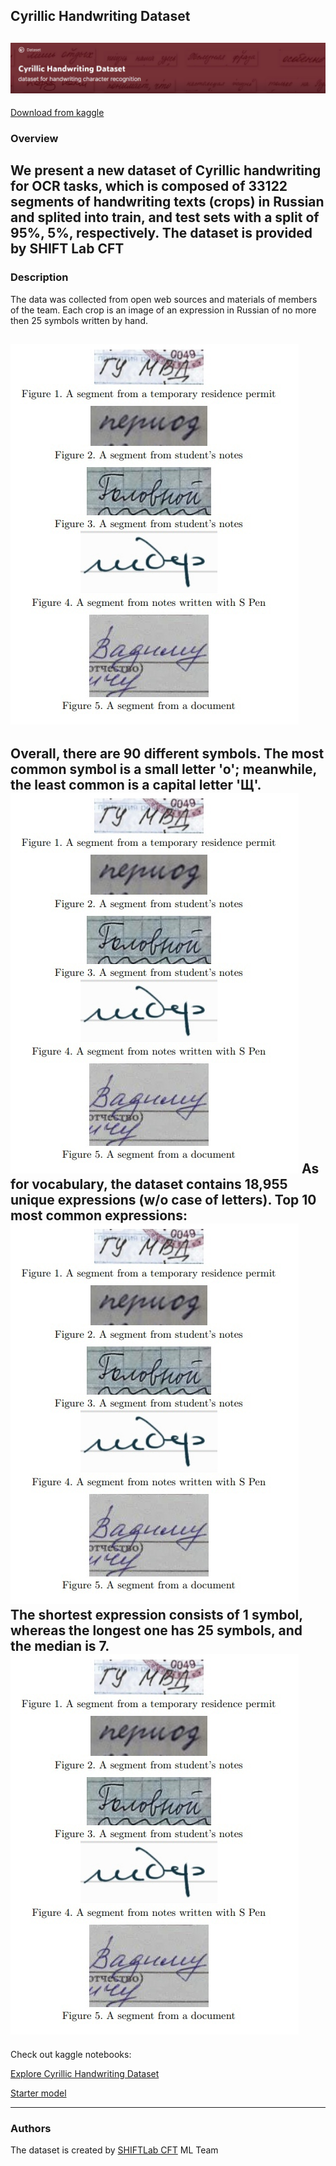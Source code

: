 ## Cyrillic Handwriting Dataset

![Image](readme_images/header.jpg)
---
[Download from kaggle](https://www.kaggle.com/constantinwerner/cyrillic-handwriting-dataset)
### Overview
We present a new dataset of Cyrillic handwriting for OCR tasks, which is composed of 33122 segments of handwriting texts (crops) in Russian and splited into train, and test sets with a split of 95%, 5%, respectively. The dataset is provided by SHIFT Lab CFT
---
### Description
The data was collected from open web sources and materials of members of the team. Each crop is an image of an expression in Russian of no more then 25 symbols written by hand.


![Image](1G5uc8I_SpE.jpg)
---
Overall, there are 90 different symbols. The most common symbol is a small letter 'o'; meanwhile, the least common is a capital letter 'Щ'.
![Image](1G5uc8I_SpE.jpg)
As for vocabulary, the dataset contains 18,955 unique expressions (w/o case of letters). Top 10 most common expressions:
![Image](1G5uc8I_SpE.jpg)
The shortest expression consists of 1 symbol, whereas the longest one has 25 symbols, and the median is 7.
![Image](1G5uc8I_SpE.jpg)
---
Check out kaggle notebooks:

[Explore Cyrillic Handwriting Dataset](https://www.kaggle.com/constantinwerner/explore-cyrillic-handwriting-dataset) 

[Starter model](https://www.kaggle.com/constantinwerner/resnet-transformer-cyrillic-handwriting) 



--- 
### Authors
The dataset is created by [SHIFTLab CFT]( https://team.cft.ru/start/lab) ML Team


